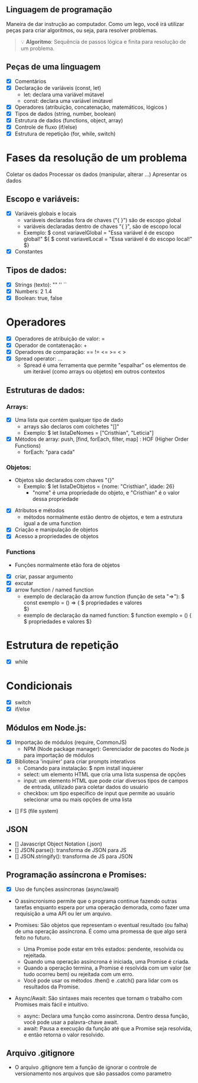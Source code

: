 ## Linguagem de programação

Maneira de dar instrução ao computador.
Como um lego, você irá utilizar peças para criar algoritmos, ou seja, para resolver problemas.

> 💡 **Algoritmo**: Sequência de passos lógica e finita para resolução de um problema.

## Peças de uma linguagem

- [x] Comentários
- [x] Declaração de variáveis (const, let)
    - let: declara uma variável mútavel
    - const: declara uma variável imútavel
- [x] Operadores (atribuição, concatenação, matemáticos, lógicos )
- [x] Tipos de dados (string, number, boolean)
- [x] Estrutura de dados (functions, object, array)
- [x] Controle de fluxo (if/else)
- [x] Estrutura de repetição (for, while, switch)

# Fases da resolução de um problema

Coletar os dados
Processar os dados (manipular, alterar ...)
Apresentar os dados

## Escopo e variáveis:

- [x] Variáveis globais e locais
    - variáveis declaradas fora de chaves ("{ }") são de escopo global
    - variáveis declaradas dentro de chaves "{ }", são de escopo local
    - Exemplo:
        $ const variavelGlobal = "Essa variável é de escopo global!"
        ${
        $    const variavelLocal = "Essa variável é do escopo local!"
        $}
- [x] Constantes

## Tipos de dados:

- [x] Strings (texto): "" '' ``
- [x] Numbers: 2 1.4
- [x] Boolean: true, false

# Operadores

- [x] Operadores de atribuição de valor: =
- [x] Operador de contatenação: +
- [x] Operadores de comparação: == != <= >= < >
- [x] Spread operator: ...
    - Spread é uma ferramenta que permite "espalhar" os elementos de um iterável (como arrays ou objetos) em outros contextos

## Estruturas de dados:

### Arrays: 

- [x] Uma lista que contém qualquer tipo de dado
    - arrays são declaros com colchetes "[]"
    - Exemplo: $ let listaDeNomes = ["Cristhian", "Leticia"]
- [x] Métodos de array: push, [find, forEach, filter, map] : HOF (Higher Order Functions)
    - forEach: "para cada"

### Objetos:
- Objetos são declarados com chaves "{}"
    - Exemplo: $ let listaDeObjetos = {nome: "Cristhian", idade: 26}
        - "nome" é uma propriedade do objeto, e "Cristhian" é o valor dessa propriedade
- [x] Atributos e métodos
    - métodos normalmente estão dentro de objetos, e tem a estrutura igual a de uma function
- [x] Criação e manipulação de objetos
- [x] Acesso a propriedades de objetos

### Functions

- Funções normalmente etão fora de objetos
- [x] criar, passar argumento
- [x] excutar
- [x] arrow function / named function
    - exemplo de declaração da arrow function (função de seta "=>"):
        $ const exemplo = () => {
        $   propriedades e valores   
        $}
    - exemplo de declaração da named function:
        $ function exemplo = () {
        $   propriedades e valores
        $}

# Estrutura de repetição

- [x] while

# Condicionais

- [x] switch
- [x] if/else

## Módulos em Node.js:

- [x] Importação de módulos (require, CommonJS)
    - NPM (Node package manager): Gerenciador de pacotes do Node.js para importação de módulos
- [x] Biblioteca 'inquirer' para criar prompts interativos
    - Comando para instalação: $ npm install inquierer
    - select: um elemento HTML que cria uma lista suspensa de opções 
    - input: um elemento HTML que pode criar diversos tipos de campos de entrada, utilizado para coletar dados do usuário
    - checkbox: um tipo específico de input que permite ao usuário selecionar uma ou mais opções de uma lista
- [] FS (file system)

## JSON

- [] Javascript Object Notation (.json)
- [] JSON.parse(): transforma de JSON para JS
- [] JSON.stringify(): transforma de JS para JSON

## Programação assíncrona e Promises:

- [x] Uso de funções assíncronas (async/await)
- O assincronismo permite que o programa continue fazendo outras tarefas enquanto espera por uma operação demorada, como fazer uma requisição a uma API ou ler um arquivo.
- Promises: São objetos que representam o eventual resultado (ou falha) de uma operação assíncrona. É como uma promessa de que algo será feito no futuro.
    - Uma Promise pode estar em três estados: pendente, resolvida ou rejeitada.
    - Quando uma operação assíncrona é iniciada, uma Promise é criada.
    - Quando a operação termina, a Promise é resolvida com um valor (se tudo ocorreu bem) ou rejeitada com um erro.
    - Você pode usar os métodos .then() e .catch() para lidar com os resultados da Promise.

- Async/Await: São sintaxes mais recentes que tornam o trabalho com Promises mais fácil e intuitivo.
    - async: Declara uma função como assíncrona. Dentro dessa função, você pode usar a palavra-chave await.
    - await: Pausa a execução da função até que a Promise seja resolvida, e então retorna o valor resolvido.

## Arquivo .gitignore

- O arquivo .gitignore tem a função de ignorar o controle de versionamento nos arquivos que são passados como parametro